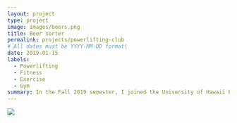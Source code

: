 ```yaml
---
layout: project
type: project
image: images/beers.png
title: Beer sorter
permalink: projects/powerlifting-club
# All dates must be YYYY-MM-DD format!
date: 2019-01-15
labels:
  - Powerlifting
  - Fitness
  - Exercise
  - Gym
summary: In the Fall 2019 semester, I joined the University of Hawaii Powerlifting Club
---
```


<img class="ui centered big middle rounded image" src="../images/uhpowerlifting.jpeg">


